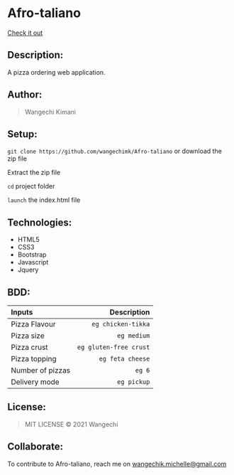 # Afro-taliano
[Check it out](https://wangechimk.github.io/Afro-taliano/)


## Description: 
A pizza ordering web application.

## Author:
> Wangechi Kimani

## Setup:
`git clone https://github.com/wangechimk/Afro-taliano` or download the zip file

Extract the zip file

`cd` project folder

`launch` the index.html file

## Technologies:
* HTML5
* CSS3
* Bootstrap
* Javascript
* Jquery

## BDD:
| Inputs |  Description |
| :---         |          ---: |
| Pizza Flavour   | `eg chicken-tikka`|
| Pizza size     | `eg medium`   |
| Pizza crust    | `eg gluten-free crust`   |
| Pizza topping    | `eg feta cheese`  |
| Number of pizzas   | `eg 6`   |
| Delivery mode   | `eg pickup`   |

## License:
>MIT LICENSE &copy; 2021 Wangechi

## Collaborate:
To contribute to Afro-taliano, reach me on  wangechik.michelle@gmail.com